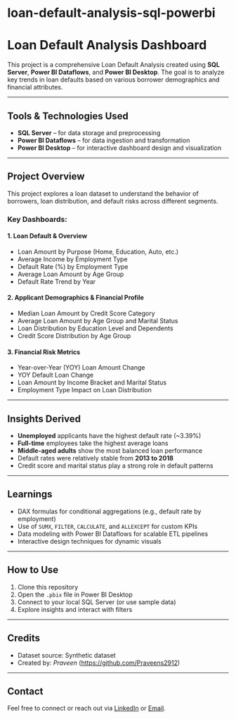 # loan-default-analysis-sql-powerbi

#  Loan Default Analysis Dashboard

This project is a comprehensive Loan Default Analysis created using **SQL Server**, **Power BI Dataflows**, and **Power BI Desktop**. The goal is to analyze key trends in loan defaults based on various borrower demographics and financial attributes.

---

##  Tools & Technologies Used

- **SQL Server** – for data storage and preprocessing
- **Power BI Dataflows** – for data ingestion and transformation
- **Power BI Desktop** – for interactive dashboard design and visualization

---

##  Project Overview

This project explores a loan dataset to understand the behavior of borrowers, loan distribution, and default risks across different segments.

### Key Dashboards:

#### 1. **Loan Default & Overview**
- Loan Amount by Purpose (Home, Education, Auto, etc.)
- Average Income by Employment Type
- Default Rate (%) by Employment Type
- Average Loan Amount by Age Group
- Default Rate Trend by Year

#### 2. **Applicant Demographics & Financial Profile**
- Median Loan Amount by Credit Score Category
- Average Loan Amount by Age Group and Marital Status
- Loan Distribution by Education Level and Dependents
- Credit Score Distribution by Age Group

#### 3. **Financial Risk Metrics**
- Year-over-Year (YOY) Loan Amount Change
- YOY Default Loan Change
- Loan Amount by Income Bracket and Marital Status
- Employment Type Impact on Loan Distribution

---

##  Insights Derived

- **Unemployed** applicants have the highest default rate (~3.39%)
- **Full-time** employees take the highest average loans
- **Middle-aged adults** show the most balanced loan performance
- Default rates were relatively stable from **2013 to 2018**
- Credit score and marital status play a strong role in default patterns

---

##  Learnings

- DAX formulas for conditional aggregations (e.g., default rate by employment)
- Use of `SUMX`, `FILTER`, `CALCULATE`, and `ALLEXCEPT` for custom KPIs
- Data modeling with Power BI Dataflows for scalable ETL pipelines
- Interactive design techniques for dynamic visuals

---

##  How to Use

1. Clone this repository
2. Open the `.pbix` file in Power BI Desktop
3. Connect to your local SQL Server (or use sample data)
4. Explore insights and interact with filters

---

##  Credits

- Dataset source: Synthetic dataset
- Created by: *Praveen* (https://github.com/Praveens2912)

---

##  Contact

Feel free to connect or reach out via [LinkedIn](#www.linkedin.com/in/praveens2912) or [Email](#praveens2912@gmail,com ).

